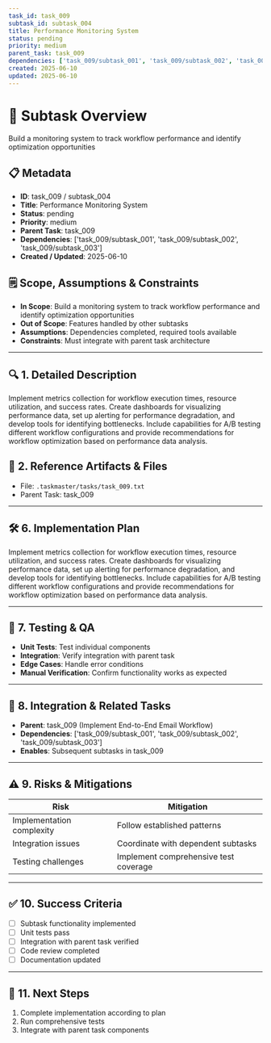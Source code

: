 ```yaml
---
task_id: task_009
subtask_id: subtask_004
title: Performance Monitoring System
status: pending
priority: medium
parent_task: task_009
dependencies: ['task_009/subtask_001', 'task_009/subtask_002', 'task_009/subtask_003']
created: 2025-06-10
updated: 2025-06-10
---
```


# 🎯 Subtask Overview
Build a monitoring system to track workflow performance and identify optimization opportunities

## 📋 Metadata
- **ID**: task_009 / subtask_004
- **Title**: Performance Monitoring System
- **Status**: pending
- **Priority**: medium
- **Parent Task**: task_009
- **Dependencies**: ['task_009/subtask_001', 'task_009/subtask_002', 'task_009/subtask_003']
- **Created / Updated**: 2025-06-10

## 🗒️ Scope, Assumptions & Constraints
- **In Scope**: Build a monitoring system to track workflow performance and identify optimization opportunities
- **Out of Scope**: Features handled by other subtasks
- **Assumptions**: Dependencies completed, required tools available
- **Constraints**: Must integrate with parent task architecture

---

## 🔍 1. Detailed Description
Implement metrics collection for workflow execution times, resource utilization, and success rates. Create dashboards for visualizing performance data, set up alerting for performance degradation, and develop tools for identifying bottlenecks. Include capabilities for A/B testing different workflow configurations and provide recommendations for workflow optimization based on performance data analysis.

## 📁 2. Reference Artifacts & Files
- File: `.taskmaster/tasks/task_009.txt`
- Parent Task: task_009

---

## 🛠️ 6. Implementation Plan
Implement metrics collection for workflow execution times, resource utilization, and success rates. Create dashboards for visualizing performance data, set up alerting for performance degradation, and develop tools for identifying bottlenecks. Include capabilities for A/B testing different workflow configurations and provide recommendations for workflow optimization based on performance data analysis.

---

## 🧪 7. Testing & QA
- **Unit Tests**: Test individual components
- **Integration**: Verify integration with parent task
- **Edge Cases**: Handle error conditions
- **Manual Verification**: Confirm functionality works as expected

---

## 🔗 8. Integration & Related Tasks
- **Parent**: task_009 (Implement End-to-End Email Workflow)
- **Dependencies**: ['task_009/subtask_001', 'task_009/subtask_002', 'task_009/subtask_003']
- **Enables**: Subsequent subtasks in task_009

---

## ⚠️ 9. Risks & Mitigations
| Risk | Mitigation |
|------|------------|
| Implementation complexity | Follow established patterns |
| Integration issues | Coordinate with dependent subtasks |
| Testing challenges | Implement comprehensive test coverage |

---

## ✅ 10. Success Criteria
- [ ] Subtask functionality implemented
- [ ] Unit tests pass
- [ ] Integration with parent task verified
- [ ] Code review completed
- [ ] Documentation updated

---

## 🚀 11. Next Steps
1. Complete implementation according to plan
2. Run comprehensive tests
3. Integrate with parent task components

